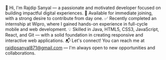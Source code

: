 👋 Hi, I'm Rajdip Sanyal — a passionate and motivated developer focused on building impactful digital experiences.
🚀 Available for immediate joining, with a strong desire to contribute from day one.
✅ Recently completed an internship at Wipro, where I gained hands-on experience in full-cycle mobile and web development.
💡 Skilled in Java, HTML5, CSS3, JavaScript, React, and Git — with a solid foundation in creating responsive and interactive web applications.
📬 Let's connect! You can reach me at rajdipsanyal871@gmail.com — I'm always open to new opportunities and collaborations.

